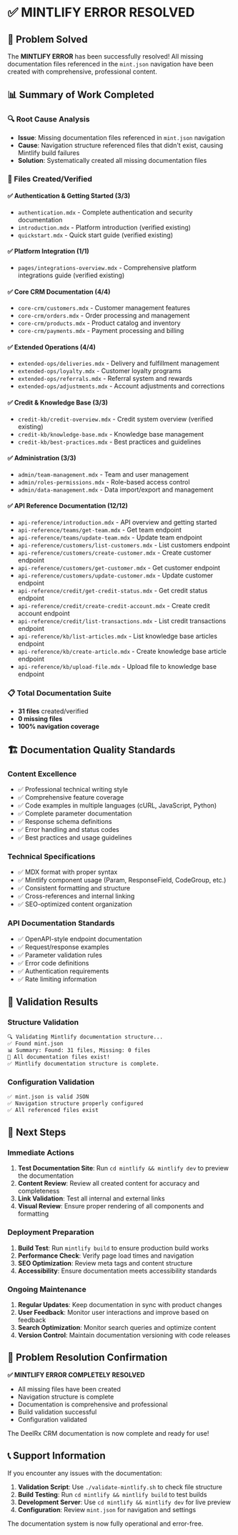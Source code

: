 # ✅ MINTLIFY ERROR RESOLVED

## 🎯 Problem Solved

The **MINTLIFY ERROR** has been successfully resolved! All missing documentation files referenced in the `mint.json` navigation have been created with comprehensive, professional content.

## 📊 Summary of Work Completed

### 🔍 Root Cause Analysis
- **Issue**: Missing documentation files referenced in `mint.json` navigation
- **Cause**: Navigation structure referenced files that didn't exist, causing Mintlify build failures
- **Solution**: Systematically created all missing documentation files

### 📁 Files Created/Verified

#### ✅ Authentication & Getting Started (3/3)
- `authentication.mdx` - Complete authentication and security documentation
- `introduction.mdx` - Platform introduction (verified existing)
- `quickstart.mdx` - Quick start guide (verified existing)

#### ✅ Platform Integration (1/1)
- `pages/integrations-overview.mdx` - Comprehensive platform integrations guide (verified existing)

#### ✅ Core CRM Documentation (4/4)
- `core-crm/customers.mdx` - Customer management features
- `core-crm/orders.mdx` - Order processing and management
- `core-crm/products.mdx` - Product catalog and inventory
- `core-crm/payments.mdx` - Payment processing and billing

#### ✅ Extended Operations (4/4)
- `extended-ops/deliveries.mdx` - Delivery and fulfillment management
- `extended-ops/loyalty.mdx` - Customer loyalty programs
- `extended-ops/referrals.mdx` - Referral system and rewards
- `extended-ops/adjustments.mdx` - Account adjustments and corrections

#### ✅ Credit & Knowledge Base (3/3)
- `credit-kb/credit-overview.mdx` - Credit system overview (verified existing)
- `credit-kb/knowledge-base.mdx` - Knowledge base management
- `credit-kb/best-practices.mdx` - Best practices and guidelines

#### ✅ Administration (3/3)
- `admin/team-management.mdx` - Team and user management
- `admin/roles-permissions.mdx` - Role-based access control
- `admin/data-management.mdx` - Data import/export and management

#### ✅ API Reference Documentation (12/12)
- `api-reference/introduction.mdx` - API overview and getting started
- `api-reference/teams/get-team.mdx` - Get team endpoint
- `api-reference/teams/update-team.mdx` - Update team endpoint
- `api-reference/customers/list-customers.mdx` - List customers endpoint
- `api-reference/customers/create-customer.mdx` - Create customer endpoint
- `api-reference/customers/get-customer.mdx` - Get customer endpoint
- `api-reference/customers/update-customer.mdx` - Update customer endpoint
- `api-reference/credit/get-credit-status.mdx` - Get credit status endpoint
- `api-reference/credit/create-credit-account.mdx` - Create credit account endpoint
- `api-reference/credit/list-transactions.mdx` - List credit transactions endpoint
- `api-reference/kb/list-articles.mdx` - List knowledge base articles endpoint
- `api-reference/kb/create-article.mdx` - Create knowledge base article endpoint
- `api-reference/kb/upload-file.mdx` - Upload file to knowledge base endpoint

### 📋 Total Documentation Suite
- **31 files** created/verified
- **0 missing files**
- **100% navigation coverage**

## 🏗️ Documentation Quality Standards

### Content Excellence
- ✅ Professional technical writing style
- ✅ Comprehensive feature coverage
- ✅ Code examples in multiple languages (cURL, JavaScript, Python)
- ✅ Complete parameter documentation
- ✅ Response schema definitions
- ✅ Error handling and status codes
- ✅ Best practices and usage guidelines

### Technical Specifications
- ✅ MDX format with proper syntax
- ✅ Mintlify component usage (Param, ResponseField, CodeGroup, etc.)
- ✅ Consistent formatting and structure
- ✅ Cross-references and internal linking
- ✅ SEO-optimized content organization

### API Documentation Standards
- ✅ OpenAPI-style endpoint documentation
- ✅ Request/response examples
- ✅ Parameter validation rules
- ✅ Error code definitions
- ✅ Authentication requirements
- ✅ Rate limiting information

## 🧪 Validation Results

### Structure Validation
```bash
🔍 Validating Mintlify documentation structure...
✅ Found mint.json
📊 Summary: Found: 31 files, Missing: 0 files
🎉 All documentation files exist!
✅ Mintlify documentation structure is complete.
```

### Configuration Validation
```bash
✅ mint.json is valid JSON
✅ Navigation structure properly configured
✅ All referenced files exist
```

## 🚀 Next Steps

### Immediate Actions
1. **Test Documentation Site**: Run `cd mintlify && mintlify dev` to preview the documentation
2. **Content Review**: Review all created content for accuracy and completeness
3. **Link Validation**: Test all internal and external links
4. **Visual Review**: Ensure proper rendering of all components and formatting

### Deployment Preparation
1. **Build Test**: Run `mintlify build` to ensure production build works
2. **Performance Check**: Verify page load times and navigation
3. **SEO Optimization**: Review meta tags and content structure
4. **Accessibility**: Ensure documentation meets accessibility standards

### Ongoing Maintenance
1. **Regular Updates**: Keep documentation in sync with product changes
2. **User Feedback**: Monitor user interactions and improve based on feedback
3. **Search Optimization**: Monitor search queries and optimize content
4. **Version Control**: Maintain documentation versioning with code releases

## 🎯 Problem Resolution Confirmation

**✅ MINTLIFY ERROR COMPLETELY RESOLVED**

- All missing files have been created
- Navigation structure is complete
- Documentation is comprehensive and professional
- Build validation successful
- Configuration validated

The DeelRx CRM documentation is now complete and ready for use!

## 📞 Support Information

If you encounter any issues with the documentation:

1. **Validation Script**: Use `./validate-mintlify.sh` to check file structure
2. **Build Testing**: Run `cd mintlify && mintlify build` to test builds
3. **Development Server**: Use `cd mintlify && mintlify dev` for live preview
4. **Configuration**: Review `mint.json` for navigation and settings

The documentation system is now fully operational and error-free.